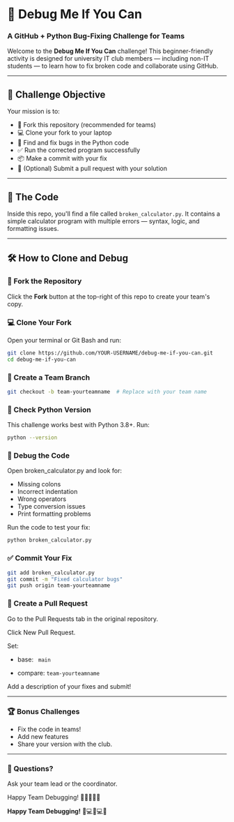 # 🐞 Debug Me If You Can  
### A GitHub + Python Bug-Fixing Challenge for Teams

Welcome to the **Debug Me If You Can** challenge! This beginner-friendly activity is designed for university IT club members — including non-IT students — to learn how to fix broken code and collaborate using GitHub.

---

## 🎯 Challenge Objective

Your mission is to:

- 🔄 Fork this repository (recommended for teams)
- 💻 Clone your fork to your laptop
- 🐛 Find and fix bugs in the Python code
- ✅ Run the corrected program successfully
- 📦 Make a commit with your fix
- 🚀 (Optional) Submit a pull request with your solution

---

## 🧩 The Code

Inside this repo, you'll find a file called `broken_calculator.py`. It contains a simple calculator program with multiple errors — syntax, logic, and formatting issues.

---

## 🛠️ How to Clone and Debug

### 🔄 Fork the Repository
Click the **Fork** button at the top-right of this repo to create your team's copy.

### 💻 Clone Your Fork
Open your terminal or Git Bash and run:

```bash
git clone https://github.com/YOUR-USERNAME/debug-me-if-you-can.git
cd debug-me-if-you-can
```
### 🌿 Create a Team Branch

```bash
git checkout -b team-yourteamname  # Replace with your team name
```
### 🐍 Check Python Version

This challenge works best with Python 3.8+. Run:
```bash
python --version
```

### 🔧 Debug the Code

Open broken_calculator.py and look for:
- Missing colons
- Incorrect indentation
- Wrong operators
- Type conversion issues
- Print formatting problems

Run the code to test your fix:
```bash
python broken_calculator.py
```
### ✅ Commit Your Fix
``` bash
git add broken_calculator.py
git commit -m "Fixed calculator bugs"
git push origin team-yourteamname

```

### 🚀 Create a Pull Request

Go to the Pull Requests tab in the original repository.

Click New Pull Request.

Set:

  - base: ``` main```
   
  - compare: ```team-yourteamname```
   
Add a description of your fixes and submit!

---
### 🏆 Bonus Challenges

  - Fix the code in teams!
  - Add new features 
  - Share your version with the club.

---
### 💬 Questions?

Ask your team lead or the coordinator.

Happy Team Debugging! 👨‍💻👩‍💻✨



**Happy Team Debugging!** 👨💻👩💻✨

